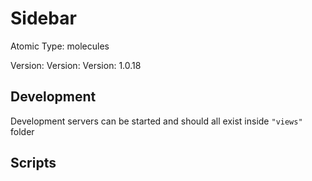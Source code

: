 # Sidebar

Atomic Type: molecules

Version: Version: Version: 1.0.18





## Development

Development servers can be started and should all exist inside `"views"` folder

## Scripts
